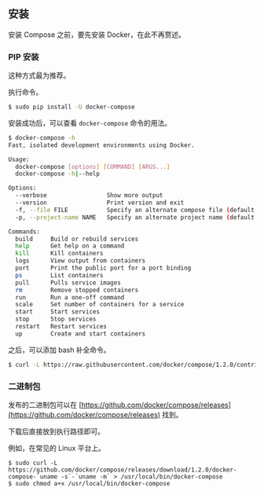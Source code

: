 ## 安装

安装 Compose 之前，要先安装 Docker，在此不再赘述。

### PIP 安装
这种方式最为推荐。

执行命令。
```bash
$ sudo pip install -U docker-compose
```

安装成功后，可以查看 `docker-compose` 命令的用法。
```bash
$ docker-compose -h
Fast, isolated development environments using Docker.

Usage:
  docker-compose [options] [COMMAND] [ARGS...]
  docker-compose -h|--help

Options:
  --verbose                 Show more output
  --version                 Print version and exit
  -f, --file FILE           Specify an alternate compose file (default: docker-compose.yml)
  -p, --project-name NAME   Specify an alternate project name (default: directory name)

Commands:
  build     Build or rebuild services
  help      Get help on a command
  kill      Kill containers
  logs      View output from containers
  port      Print the public port for a port binding
  ps        List containers
  pull      Pulls service images
  rm        Remove stopped containers
  run       Run a one-off command
  scale     Set number of containers for a service
  start     Start services
  stop      Stop services
  restart   Restart services
  up        Create and start containers
```

之后，可以添加 bash 补全命令。
```bash
$ curl -L https://raw.githubusercontent.com/docker/compose/1.2.0/contrib/completion/bash/docker-compose > /etc/bash_completion.d/docker-compose

```

### 二进制包
发布的二进制包可以在 [https://github.com/docker/compose/releases](https://github.com/docker/compose/releases) 找到。

下载后直接放到执行路径即可。

例如，在常见的 Linux 平台上。

```
$ sudo curl -L https://github.com/docker/compose/releases/download/1.2.0/docker-compose-`uname -s`-`uname -m` > /usr/local/bin/docker-compose
$ sudo chmod a+x /usr/local/bin/docker-compose
```


